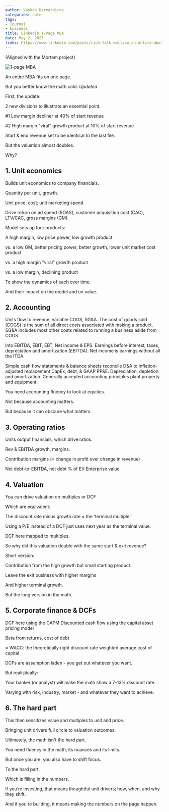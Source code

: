 ```yaml
---
author: Vasken Dermardiros
categories: note
tags:
- journal
- business
title: LinkedIn 1-Page MBA
date: May 2, 2023
links: https://www.linkedin.com/posts/rich-falk-wallace_an-entire-mba-fits-on-one-page-but-you-activity-7058074592141025280-ezpW?utm_source=share&utm_medium=member_desktop
---
```


(Aligned with the Mortem project)

![1-page MBA](../attachments/2023-05-02-12-25-50.png)

An entire MBA fits on one page.

But you better know the math cold. *Updated*

First, the update:

2 new divisions to illustrate an essential point.

#1 Low margin decliner at 40% of start revenue

#2 High margin "viral" growth product at 10% of start revenue

Start & end revenue set to be identical to the last file.

But the valuation almost doubles.

Why?

## 1. Unit economics

Builds unit economics to company financials.

Quantity per unit, growth.

Unit price, cost; unit marketing spend.

Drive return on ad spend (ROAS), customer acquisition cost (CAC), LTV/CAC, gross margins (GM).

Model sets up four products:

A high margin, low price power, low growth product

vs. a low GM, better pricing power, better growth, lower unit market cost product

vs. a high margin "viral" growth product

vs. a low margin, declining product

To show the dynamics of each over time.

And their impact on the model and on value.


## 2. Accounting

Units flow to revenue, variable COGS, SG&A.
The cost of goods sold (COGS) is the sum of all direct costs associated with making a product.
SG&A includes most other costs related to running a business aside from COGS.

Into EBITDA, EBIT, EBT, Net income & EPS.
Earnings before interest, taxes, depreciation and amortization (EBITDA).
Net income is earnings without all the ITDA.

Simple cash flow statements & balance sheets reconcile D&A to inflation-adjusted replacement CapEx, debt, & GAAP PP&E.
Depreciation, depletion and amortization.
Generally accepted accounting principles plant property and equipment.

You need accounting fluency to look at equities.

Not because accounting matters.

But because it can obscure what matters.


## 3. Operating ratios

Units output financials, which drive ratios.

Rev & EBITDA growth, margins.

Contribution margins (= change in profit over change in revenue)

Net debt-to-EBITDA, net debt % of EV
Enterprise value

## 4. Valuation

You can drive valuation on multiples or DCF

Which are equivalent:

The discount rate minus growth rate = the 'terminal multiple.'

Using a P/E instead of a DCF just uses next year as the terminal value.

DCF here mapped to multiples.

So why did this valuation double with the same start & exit revenue?

Short version:

Contribution from the high growth but small starting product.

Leave the exit business with higher margins

And higher terminal growth.

But the long version in the math.


## 5. Corporate finance & DCFs

DCF here using the CAPM
Discounted cash flow using the capital asset pricing model

Beta from returns, cost of debt

= WACC: the theoretically right discount rate
weighted average cost of capital

DCFs are assumption laden - you get out whatever you want.

But realistically:

Your banker (or analyst) will make the math show a 7-13% discount rate.

Varying with risk, industry, market - and whatever they want to achieve.


## 6. The hard part

This then sensitizes value and multiples to unit and price.

Bringing unit drivers full circle to valuation outcomes.


Ultimately, the math isn't the hard part.

You need fluency in the math, its nuances and its limits.

But once you are, you also have to shift focus.

To the hard part.

Which is filling in the numbers.

If you’re investing, that means thoughtful unit drivers; how, when, and why they shift.

And if you're building, it means making the numbers on the page happen.
